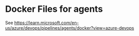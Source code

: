 # Docker Files for agents

See https://learn.microsoft.com/en-us/azure/devops/pipelines/agents/docker?view=azure-devops